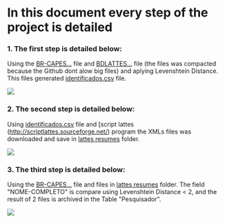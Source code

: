 # In this document every step of the project is detailed

### 1. The first step is detailed below: 

Using the [BR-CAPES...](https://github.com/alexjrns/datamining_lattes_computer_science/blob/master/sucupira_files/BR-CAPES-COLSUCUP-PROG2015-2016-03-01.csv) file and [BDLATTES...](https://github.com/alexjrns/datamining_lattes_computer_science/blob/master/sucupira_files/BDLATTES-17abril2016.rar) file (the files was compacted because the Github dont alow big files) and aplying Levenshtein Distance. This files generated [identificados.csv](https://github.com/alexjrns/datamining_lattes_computer_science/blob/master/stage_files/identificados.csv) file.

![](https://github.com/alexjrns/datamining_lattes_computer_science/blob/master/documents/01_Step.png)

### 2. The second step is detailed below: 

Using [identificados.csv](https://github.com/alexjrns/datamining_lattes_computer_science/blob/master/stage_files/identificados.csv) file and [script lattes (http://scriptlattes.sourceforge.net/) program the XMLs files was downloaded and save in [lattes resumes](https://github.com/alexjrns/datamining_lattes_computer_science/tree/master/lattes_resumes) folder.

![](https://github.com/alexjrns/datamining_lattes_computer_science/blob/master/documents/02_Step.png)

### 3. The third step is detailed below: 

Using the [BR-CAPES...](https://github.com/alexjrns/datamining_lattes_computer_science/blob/master/sucupira_files/BR-CAPES-COLSUCUP-PROG2015-2016-03-01.csv) file and files in [lattes resumes](https://github.com/alexjrns/datamining_lattes_computer_science/tree/master/lattes_resumes) folder. The field "NOME-COMPLETO" is compare using Levenshtein Distance < 2, and the result of 2 files is archived in the Table "Pesquisador".

![](https://github.com/alexjrns/datamining_lattes_computer_science/blob/master/documents/03_Step.png)
